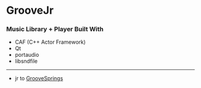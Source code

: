 # GrooveJr
### Music Library + Player Built With
- CAF (C++ Actor Framework)
- Qt
- portaudio
- libsndfile

---

- jr to [GrooveSprings](https://github.com/nathanielBellamy/GrooveSprings)